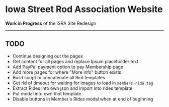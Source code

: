 # Iowa Street Rod Association Website

**Work in Progress** of the ISRA Site Redesign

---

## TODO
- Continue designing out the pages
- Get content for all pages and replace Ipsum placeholder text
- Add PayPal payment option to pay Membership page
- Add more pages for where "More info" button exists
- Build script to concatenate all Riot templates
- Get rid of timeout for waiting for images to load in `members-ride.tag`
- Extract Rides into own json and import into rides template
- Put modal into own Riot template
- Disable buttons in Member's Rides modal when at end of beginning
